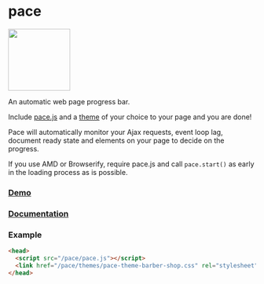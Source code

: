 pace
====

<a href="https://eager.io/app/kYKTiQjoVjQk/install?source=button">
  <img src="https://install.eager.io/install-button.png" border="0" width="126">
</a>

An automatic web page progress bar.

Include [pace.js](https://raw.github.com/HubSpot/pace/v1.0.2/pace.min.js) and a 
[theme](http://github.hubspot.com/pace/docs/welcome/) of your choice to your page and you are done!

Pace will automatically monitor your Ajax requests, event loop lag, document ready state and elements on your page to decide on the progress.

If you use AMD or Browserify, require pace.js and call `pace.start()` as early in the loading process as is possible.

### [Demo](http://github.hubspot.com/pace/docs/welcome/)

### [Documentation](http://github.hubspot.com/pace/)

### Example

```html
<head>
  <script src="/pace/pace.js"></script>
  <link href="/pace/themes/pace-theme-barber-shop.css" rel="stylesheet" />
</head>
```
